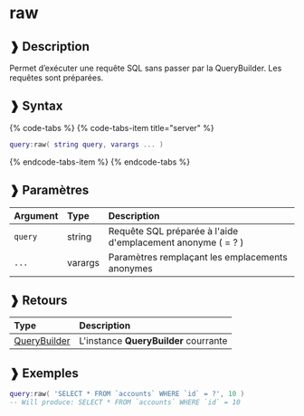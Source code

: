 # raw

## ❱ Description

Permet d’exécuter une requête SQL sans passer par la QueryBuilder. Les requêtes sont préparées.

## ❱ Syntax

{% code-tabs %}
{% code-tabs-item title="server" %}
```lua
query:raw( string query, varargs ... )
```
{% endcode-tabs-item %}
{% endcode-tabs %}

## ❱ Paramètres

| Argument | Type | Description |
| :--- | :--- | :--- |
| `query` | string | Requête SQL préparée à l'aide d'emplacement anonyme \( = ? \) |
| `...` | varargs | Paramètres remplaçant les emplacements anonymes |

## ❱ Retours

| Type | Description |
| :--- | :--- |
| [QueryBuilder](./) | L'instance **QueryBuilder** courrante |

## ❱ Exemples

```lua
query:raw( 'SELECT * FROM `accounts` WHERE `id` = ?', 10 )
-- Will produce: SELECT * FROM `accounts` WHERE `id` = 10
```

